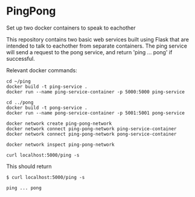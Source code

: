 # PingPong
Set up two docker containers to speak to eachother

This repository contains two basic web services built using Flask that are intended to talk to eachother from separate containers. The ping service will send a request to the pong service, and return 'ping ... pong' if successful. 

Relevant docker commands:
```
cd ~/ping
docker build -t ping-service .
docker run --name ping-service-container -p 5000:5000 ping-service

cd ../pong
docker build -t pong-service .
docker run --name pong-service-container -p 5001:5001 pong-service

docker network create ping-pong-network
docker network connect ping-pong-network ping-service-container
docker network connect ping-pong-network pong-service-container

docker network inspect ping-pong-network

curl localhost:5000/ping -s
```

This should return
```
$ curl localhost:5000/ping -s

ping ... pong

```
